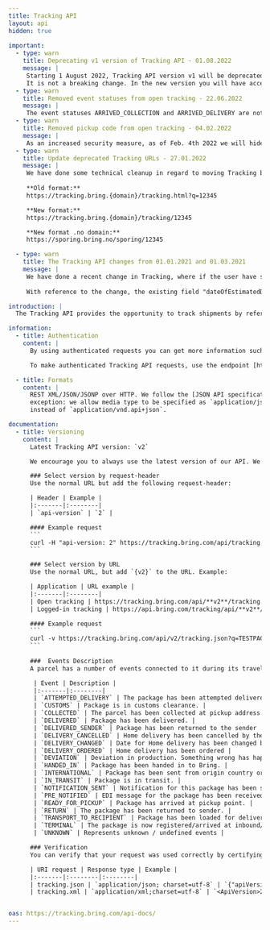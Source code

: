 ```yaml
---
title: Tracking API
layout: api
hidden: true
 
important:
  - type: warn
    title: Deprecating v1 version of Tracking API - 01.08.2022
    message: |
     Starting 1 August 2022, Tracking API version v1 will be deprecated and the requests will be automatically forwarded to the latest version, v2.
     It is not a breaking change. In the new version you will have access to many more fields.
  - type: warn
    title: Removed event statuses from open tracking - 22.06.2022
    message: |
     The event statuses ARRIVED_COLLECTION and ARRIVED_DELIVERY are not valid anymore, and therefore have been removed from the Tracking API.
  - type: warn
    title: Removed pickup code from open tracking - 04.02.2022
    message: |
     As an increased security measure, as of Feb. 4th 2022 we will hide the pickup code from open Tracking API. Logged in Tracking API will still contain the pickup code.
  - type: warn
    title: Update deprecated Tracking URLs - 27.01.2022
    message: |
     We have done some technical cleanup in regard to moving Tracking backend to Azure, specifically routing cleanups. For all domains (se, dk, com), please update the tracking link to the following format.
     
     **Old format:**  
     https://tracking.bring.{domain}/tracking.html?q=12345

     **New format:**  
     https://tracking.bring.{domain}/tracking/12345

     **New format .no domain:**  
     https://sporing.bring.no/sporing/12345

  - type: warn
    title: The Tracking API changes from 01.01.2021 and 01.03.2021
    message: |
     We have done a recent change in Tracking, where if the user have specified the wanted delivery date, then that date is set in the field for the estimated delivery date as well, as there is no point having to set estimation date which is different from the configured wanted delivery date.
     
     With reference to the change, the existing field "dateOfEstimatedDelivery" will have the correct information regarding delivery date and therefore, the field "dateOfDelivery" in the open as well as logged in Tracking API versions will be set to Blank from 01.Jan.2021 for backward compatibility and gradually be removed effective from date 01.Mar.2021.

introduction: |
  The Tracking API provides the opportunity to track shipments by reference, package or shipment number. It is an easy way to get shipment details and events and make them available for customers. The information available in this API is the same that is publicly available from the [Tracking website](http://tracking.bring.com/).

information:
  - title: Authentication
    content: |
      By using authenticated requests you can get more information such as price, name, address and signatures for proof of delivery. The rate limits are also less strict.

      To make authenticated Tracking API requests, use the endpoint [https://api.bring.com/tracking/api/](https://api.bring.com/tracking/api/). You also need an API key from Mybring. Steps for getting a key and description of headers can be found on the general API [Getting Started / Authentication](/api/#authentication) page.

  - title: Formats
    content: |
      REST XML/JSON/JSONP over HTTP. We follow the [JSON API specification](http://jsonapi.org/) with one
      exception: we allow media type to be specified as `application/json`
      instead of `application/vnd.api+json`.

documentation:
  - title: Versioning
    content: |
      Latest Tracking API version: `v2`

      We encourage you to always use the latest version of our API. We keep the previous version for some time so that you will get enough time to convert your application. This API supports versioning by two means.

      ### Select version by request-header
      Use the normal URL but add the following request-header:

      | Header | Example |
      |:-------|:--------|
      | `api-version` | `2` |

      #### Example request
      ```
      curl -H "api-version: 2" https://tracking.bring.com/api/tracking.json?q=TESTPACKAGE-AT-PICKUPPOINT
      ```

      ### Select version by URL
      Use the normal URL, but add `{v2}` to the URL. Example:

      | Application | URL example |
      |:-------|:--------|
      | Open tracking | https://tracking.bring.com/api/**v2**/tracking.json?q=TESTPACKAGE-AT-PICKUPPOINT |
      | Logged-in tracking | https://api.bring.com/tracking/api/**v2**/tracking.json?q=TESTPACKAGE-AT-PICKUPPOINT |

      #### Example request
      ```
      curl -v https://tracking.bring.com/api/v2/tracking.json?q=TESTPACKAGE-AT-PICKUPPOINT
      ```
    
      ###  Events Description
      A parcel has a number of events connected to it during its travel. Here are a list of current event statuses that can be returned.

       | Event | Description |
       |:-------|:--------|
       | `ATTEMPTED_DELIVERY` | The package has been attempted delivered at the door. Depending on the service it will be tried again or sent to closest pickup point. |
       | `CUSTOMS` | Package is in customs clearance. |
       | `COLLECTED` | The parcel has been collected at pickup address. |
       | `DELIVERED` | Package has been delivered. |
       | `DELIVERED_SENDER` | Package has been returned to the sender |
       | `DELIVERY_CANCELLED` | Home delivery has been cancelled by the customer. |
       | `DELIVERY_CHANGED` | Date for Home delivery has been changed by customer. |
       | `DELIVERY_ORDERED` | Home delivery has been ordered |
       | `DEVIATION` | Deviation in production. Something wrong has happened and there is a probability for delay. |
       | `HANDED_IN` | Package has been handed in to Bring. |
       | `INTERNATIONAL` | Package has been sent from origin country or arrived at destination country. |
       | `IN_TRANSIT` | Package is in transit. |
       | `NOTIFICATION_SENT` | Notification for this package has been sent by sms, push and/or mail. This can be informational notifications and action notification like pickup notice. |
       | `PRE_NOTIFIED` | EDI message for the package has been received by Bring. |
       | `READY_FOR_PICKUP` | Package has arrived at pickup point. |
       | `RETURN` | The package has been returned to sender. |
       | `TRANSPORT_TO_RECIPIENT` | Package has been loaded for delivery to the recipient. |
       | `TERMINAL` | The package is now registered/arrived at inbound/outbound storage terminal |
       | `UNKNOWN` | Represents unknown / undefined events |

      ### Verification
      You can verify that your request was used correctly by certifying that the response contains an element based on the request type:

      | URI request | Response type | Example |
      |:-------|:--------|:--------|
      | tracking.json | `application/json; charset=utf-8` | `{"apiVersion": "2"}` |
      | tracking.xml | `application/xml;charset=utf-8` | `<ApiVersion>2</ApiVersion>` |


oas: https://tracking.bring.com/api-docs/
---
```

